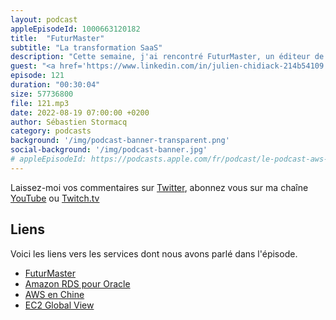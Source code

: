 ```yaml
---
layout: podcast
appleEpisodeId: 1000663120182
title:  "FuturMaster"
subtitle: "La transformation SaaS"
description: "Cette semaine, j'ai rencontré FuturMaster, un éditeur de logiciels pour gèrer vos Supply Chains.  Comment changer d'un modèle traditionnel manuel vers un modèle SaaS avec de l'automatisation et du self-service ? Pourquoi cette entreprise globale choisit AWS - la capacité de fournir des bases de données managées sous Oracle et de déployer en Chine ont été des facteurs clés. On y parle aussi de la transformation de politique et philosophique des métiers de la finance et comment cela affecte la facturation. 'Une migration cloud n'est pas que technique, c'est une transformation complète de l'entreprise'. Une fois dans le cloud, l'exploration de nouvelles fonctionalités comme AWS Lambda permet de paraliser des calculs et ainsi les réduire de 4h à quelques minutes."
guest: "<a href='https://www.linkedin.com/in/julien-chidiack-214b54109'>Julien Chidiack</a>, Chief Cloud Officer <a href='https://www.futurmaster.com'>FuturMaster</a>"
episode: 121
duration: "00:30:04"
size: 57736800
file: 121.mp3
date: 2022-08-19 07:00:00 +0200   
author: Sébastien Stormacq
category: podcasts
background: '/img/podcast-banner-transparent.png'
social-background: '/img/podcast-banner.jpg'
# appleEpisodeId: https://podcasts.apple.com/fr/podcast/le-podcast-aws-en-français/id1452118442
---
```


Laissez-moi vos commentaires sur [Twitter](https://twitter.com/sebsto), abonnez vous sur ma chaîne [YouTube](https://www.youtube.com/sebsto) ou [Twitch.tv](https://www.twitch.tv/sebAWS)

## Liens

Voici les liens vers les services dont nous avons parlé dans l'épisode.

- [FuturMaster](https://www.futurmaster.com/)
- [Amazon RDS pour Oracle](https://docs.aws.amazon.com/AmazonRDS/latest/UserGuide/CHAP_Oracle.html)
- [AWS en Chine](https://www.amazonaws.cn/en/about-aws/china/)
- [EC2 Global View](https://docs.aws.amazon.com/AWSEC2/latest/UserGuide/Using_Filtering.html#global-view)